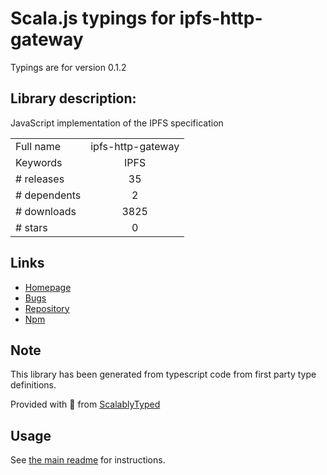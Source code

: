 
# Scala.js typings for ipfs-http-gateway

Typings are for version 0.1.2

## Library description:
JavaScript implementation of the IPFS specification

|                    |                 |
| ------------------ | :-------------: |
| Full name          | ipfs-http-gateway |
| Keywords           | IPFS |
| # releases         | 35 |
| # dependents       | 2 |
| # downloads        | 3825 |
| # stars            | 0 |

## Links
- [Homepage](https://github.com/ipfs/js-ipfs/tree/master/packages/ipfs#readme)
- [Bugs](https://github.com/ipfs/js-ipfs/issues)
- [Repository](https://github.com/ipfs/js-ipfs)
- [Npm](https://www.npmjs.com/package/ipfs-http-gateway)
    


## Note
This library has been generated from typescript code from first party type definitions.

Provided with :purple_heart: from [ScalablyTyped](https://github.com/oyvindberg/ScalablyTyped)

## Usage
See [the main readme](../../readme.md) for instructions.



